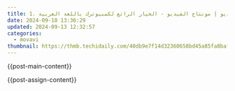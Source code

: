 ```yaml
---
title: 1. أفضل محسن فيديو | مونتاج الفيديو - الخيار الرائع لكمبيوترك باللغة العربية
date: 2024-09-10 13:36:29
updated: 2024-09-13 12:32:57
categories:
  - movavi
thumbnail: https://thmb.techidaily.com/40db9e7f14d32360658bd45a85fa8baf591a4c12413f48e4137aa1f90c61fa60.jpg
---
```


{{post-main-content}}

<ins class="adsbygoogle"
     style="display:block"
     data-ad-format="autorelaxed"
     data-ad-client="ca-pub-7571918770474297"
     data-ad-slot="1223367746"></ins>

{{post-assign-content}}

<ins class="adsbygoogle"
     style="display:block"
     data-ad-client="ca-pub-7571918770474297"
     data-ad-slot="8358498916"
     data-ad-format="auto"
     data-full-width-responsive="true"></ins>
